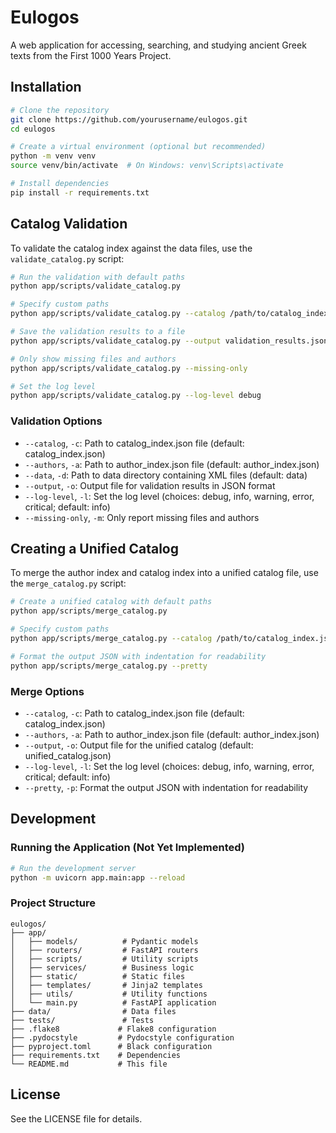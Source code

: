 # Eulogos

A web application for accessing, searching, and studying ancient Greek texts from the First 1000 Years Project.

## Installation

```bash
# Clone the repository
git clone https://github.com/yourusername/eulogos.git
cd eulogos

# Create a virtual environment (optional but recommended)
python -m venv venv
source venv/bin/activate  # On Windows: venv\Scripts\activate

# Install dependencies
pip install -r requirements.txt
```

## Catalog Validation

To validate the catalog index against the data files, use the `validate_catalog.py` script:

```bash
# Run the validation with default paths
python app/scripts/validate_catalog.py

# Specify custom paths
python app/scripts/validate_catalog.py --catalog /path/to/catalog_index.json --authors /path/to/author_index.json --data /path/to/data

# Save the validation results to a file
python app/scripts/validate_catalog.py --output validation_results.json

# Only show missing files and authors
python app/scripts/validate_catalog.py --missing-only

# Set the log level
python app/scripts/validate_catalog.py --log-level debug
```

### Validation Options

- `--catalog`, `-c`: Path to catalog_index.json file (default: catalog_index.json)
- `--authors`, `-a`: Path to author_index.json file (default: author_index.json)
- `--data`, `-d`: Path to data directory containing XML files (default: data)
- `--output`, `-o`: Output file for validation results in JSON format
- `--log-level`, `-l`: Set the log level (choices: debug, info, warning, error, critical; default: info)
- `--missing-only`, `-m`: Only report missing files and authors

## Creating a Unified Catalog

To merge the author index and catalog index into a unified catalog file, use the `merge_catalog.py` script:

```bash
# Create a unified catalog with default paths
python app/scripts/merge_catalog.py

# Specify custom paths
python app/scripts/merge_catalog.py --catalog /path/to/catalog_index.json --authors /path/to/author_index.json --output /path/to/unified_catalog.json

# Format the output JSON with indentation for readability
python app/scripts/merge_catalog.py --pretty
```

### Merge Options

- `--catalog`, `-c`: Path to catalog_index.json file (default: catalog_index.json)
- `--authors`, `-a`: Path to author_index.json file (default: author_index.json)
- `--output`, `-o`: Output file for the unified catalog (default: unified_catalog.json)
- `--log-level`, `-l`: Set the log level (choices: debug, info, warning, error, critical; default: info)
- `--pretty`, `-p`: Format the output JSON with indentation for readability

## Development

### Running the Application (Not Yet Implemented)

```bash
# Run the development server
python -m uvicorn app.main:app --reload
```

### Project Structure

```
eulogos/
├── app/
│   ├── models/          # Pydantic models
│   ├── routers/         # FastAPI routers
│   ├── scripts/         # Utility scripts
│   ├── services/        # Business logic
│   ├── static/          # Static files
│   ├── templates/       # Jinja2 templates
│   ├── utils/           # Utility functions
│   └── main.py          # FastAPI application
├── data/                # Data files
├── tests/               # Tests
├── .flake8             # Flake8 configuration
├── .pydocstyle         # Pydocstyle configuration
├── pyproject.toml      # Black configuration
├── requirements.txt    # Dependencies
└── README.md           # This file
```

## License

See the LICENSE file for details. 